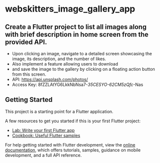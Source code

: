 # webskitters_image_gallery_app


 ## Create a Flutter project to list all images along with brief description in home screen from the provided API. 
   - Upon clicking an image, navigate to a detailed screen showcasing the image, its description, and the number of likes. 
   -  Also implement a feature allowing users to download 
   - and save the image to the gallery by clicking on a floating action button from this screen. 
   - API: https://api.unsplash.com/photos/
   - Access Key: 8fZZLAtYG6LkkNbNsa7-_35CESYO-62CM5zQfc_-Nas

## Getting Started

This project is a starting point for a Flutter application.

A few resources to get you started if this is your first Flutter project:

- [Lab: Write your first Flutter app](https://docs.flutter.dev/get-started/codelab)
- [Cookbook: Useful Flutter samples](https://docs.flutter.dev/cookbook)

For help getting started with Flutter development, view the
[online documentation](https://docs.flutter.dev/), which offers tutorials,
samples, guidance on mobile development, and a full API reference.
